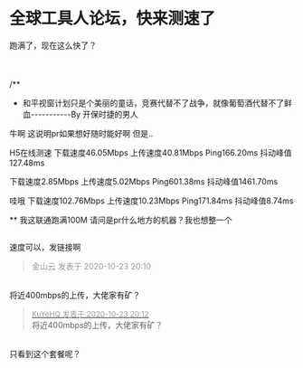 # 全球工具人论坛，快来测速了


跑满了，现在这么快了？<br />
<br />
<br />
<br />
/**<br />
 * 和平视窗计划只是个美丽的童话，竞赛代替不了战争，就像葡萄酒代替不了鲜血-----------By 开保时捷的男人

牛啊 这说明pr如果想好随时能好啊<img src="static/image/smiley/yct/010.gif" smilieid="41" border="0" alt="" /> 但是..

H5在线测速 下载速度46.05Mbps 上传速度40.81Mbps Ping166.20ms 抖动峰值127.48ms

下载速度2.85Mbps 上传速度5.02Mbps Ping601.38ms 抖动峰值1461.70ms

哇哦 下载速度102.76Mbps 上传速度10.23Mbps Ping171.84ms 抖动峰值8.74ms<img id="aimg_YbG3f" onclick="zoom(this, this.src, 0, 0, 0)" class="zoom" src="https://cdn.jsdelivr.net/gh/hishis/forum-master/public/images/patch.gif" onmouseover="img_onmouseoverfunc(this)" onload="thumbImg(this)" border="0" alt="" />

** 我这联通跑满100M 请问是pr什么地方的机器？我也想整一个

<img id="aimg_WhUL0" onclick="zoom(this, this.src, 0, 0, 0)" class="zoom" src="https://www.jiasuzhu.com/images/2020/10/23/_20201023201009.png" onmouseover="img_onmouseoverfunc(this)" onload="thumbImg(this)" border="0" alt="" />

速度可以，发链接啊

<div class="quote"><blockquote><font color="#999999">金山云 发表于 2020-10-23 20:10</font><br />
<font color="#999999"></font></blockquote></div><br />
将近400mbps的上传，大佬家有矿？

<div class="quote"><blockquote><font size="2"><a href="https://www.hostloc.com/forum.php?mod=redirect&amp;goto=findpost&amp;pid=9342985&amp;ptid=757696" target="_blank"><font color="#999999">KuYeHQ 发表于 2020-10-23 20:12</font></a></font><br />
将近400mbps的上传，大佬家有矿？</blockquote></div><br />
<img id="aimg_yRFeZ" onclick="zoom(this, this.src, 0, 0, 0)" class="zoom" src="https://s1.ax1x.com/2020/10/23/BEuESP.png" onmouseover="img_onmouseoverfunc(this)" onload="thumbImg(this)" border="0" alt="" /><br />
只看到这个套餐呢？
